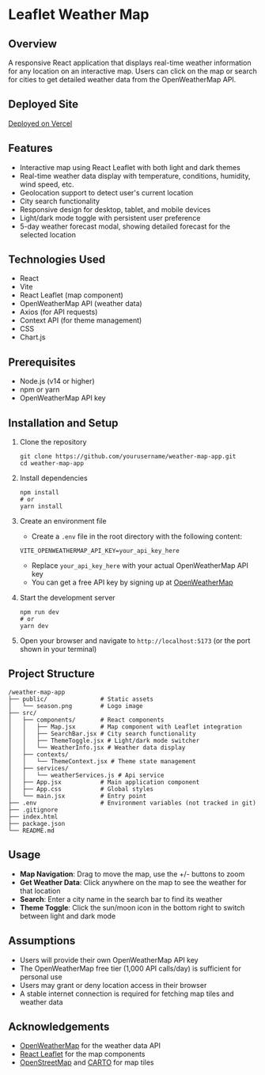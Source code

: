 # Leaflet Weather Map 

## Overview
A responsive React application that displays real-time weather information for any location on an interactive map. Users can click on the map or search for cities to get detailed weather data from the OpenWeatherMap API.

## Deployed Site
[Deployed on Vercel](https://weather-map-app-nine.vercel.app/)

## Features
- Interactive map using React Leaflet with both light and dark themes
- Real-time weather data display with temperature, conditions, humidity, wind speed, etc.
- Geolocation support to detect user's current location
- City search functionality
- Responsive design for desktop, tablet, and mobile devices
- Light/dark mode toggle with persistent user preference
- 5-day weather forecast modal, showing detailed forecast for the selected location

## Technologies Used
- React
- Vite
- React Leaflet (map component)
- OpenWeatherMap API (weather data)
- Axios (for API requests)
- Context API (for theme management)
- CSS 
- Chart.js

## Prerequisites
- Node.js (v14 or higher)
- npm or yarn
- OpenWeatherMap API key 

## Installation and Setup

1. Clone the repository
   ```
   git clone https://github.com/yourusername/weather-map-app.git
   cd weather-map-app
   ```

2. Install dependencies
   ```
   npm install
   # or
   yarn install
   ```

3. Create an environment file
    - Create a `.env` file in the root directory with the following content:
   ```
   VITE_OPENWEATHERMAP_API_KEY=your_api_key_here
   ```
    - Replace `your_api_key_here` with your actual OpenWeatherMap API key
    - You can get a free API key by signing up at [OpenWeatherMap](https://openweathermap.org/api)

4. Start the development server
   ```
   npm run dev
   # or
   yarn dev
   ```

5. Open your browser and navigate to `http://localhost:5173` (or the port shown in your terminal)

## Project Structure
```
/weather-map-app
├── public/               # Static assets
│   └── season.png        # Logo image
├── src/
│   ├── components/       # React components
│   │   ├── Map.jsx       # Map component with Leaflet integration
│   │   ├── SearchBar.jsx # City search functionality
│   │   ├── ThemeToggle.jsx # Light/dark mode switcher
│   │   └── WeatherInfo.jsx # Weather data display
│   ├── contexts/
│   │   └── ThemeContext.jsx # Theme state management
│   ├── services/
│   │   └── weatherServices.js # Api service 
│   ├── App.jsx           # Main application component
│   ├── App.css           # Global styles
│   └── main.jsx          # Entry point
├── .env                  # Environment variables (not tracked in git)
├── .gitignore
├── index.html
├── package.json
└── README.md
```

## Usage
- **Map Navigation**: Drag to move the map, use the +/- buttons to zoom
- **Get Weather Data**: Click anywhere on the map to see the weather for that location
- **Search**: Enter a city name in the search bar to find its weather
- **Theme Toggle**: Click the sun/moon icon in the bottom right to switch between light and dark mode

## Assumptions
- Users will provide their own OpenWeatherMap API key
- The OpenWeatherMap free tier (1,000 API calls/day) is sufficient for personal use
- Users may grant or deny location access in their browser
- A stable internet connection is required for fetching map tiles and weather data

## Acknowledgements
- [OpenWeatherMap](https://openweathermap.org/) for the weather data API
- [React Leaflet](https://react-leaflet.js.org/) for the map components
- [OpenStreetMap](https://www.openstreetmap.org/) and [CARTO](https://carto.com/) for map tiles